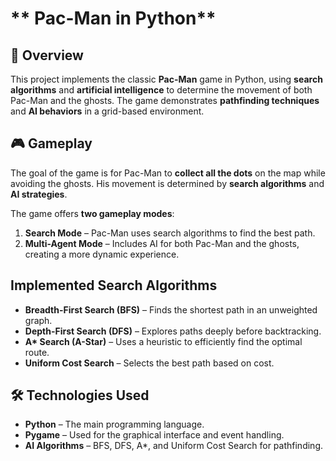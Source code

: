 # ** Pac-Man in Python**  

## **📌 Overview**  
This project implements the classic **Pac-Man** game in Python, using **search algorithms** and **artificial intelligence** to determine the movement of both Pac-Man and the ghosts. The game demonstrates **pathfinding techniques** and **AI behaviors** in a grid-based environment.  

## **🎮 Gameplay**  
The goal of the game is for Pac-Man to **collect all the dots** on the map while avoiding the ghosts. His movement is determined by **search algorithms** and **AI strategies**.  

The game offers **two gameplay modes**:  
1. **Search Mode** – Pac-Man uses search algorithms to find the best path.  
2. **Multi-Agent Mode** – Includes AI for both Pac-Man and the ghosts, creating a more dynamic experience.  

## **Implemented Search Algorithms**  
- **Breadth-First Search (BFS)** – Finds the shortest path in an unweighted graph.  
- **Depth-First Search (DFS)** – Explores paths deeply before backtracking.  
- **A\* Search (A-Star)** – Uses a heuristic to efficiently find the optimal route.  
- **Uniform Cost Search** – Selects the best path based on cost.  

## **🛠 Technologies Used**  
- **Python** – The main programming language.  
- **Pygame** – Used for the graphical interface and event handling.  
- **AI Algorithms** – BFS, DFS, A\*, and Uniform Cost Search for pathfinding. 
